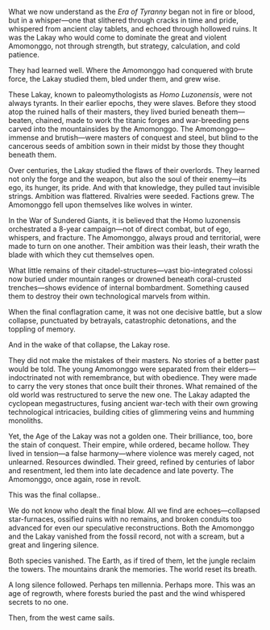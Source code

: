 What we now understand as the _Era of Tyranny_ began not in fire or blood, but in a whisper—one that slithered through cracks in time and pride, whispered from ancient clay tablets, and echoed through hollowed ruins. It was the Lakay who would come to dominate the great and violent Amomonggo, not through strength, but strategy, calculation, and cold patience.

They had learned well. Where the Amomonggo had conquered with brute force, the Lakay studied them, bled under them, and grew wise.

These Lakay, known to paleomythologists as _Homo Luzonensis_, were not always tyrants. In their earlier epochs, they were slaves. Before they stood atop the ruined halls of their masters, they lived buried beneath them—beaten, chained, made to work the titanic forges and war-breeding pens carved into the mountainsides by the Amomonggo. The Amomonggo—immense and brutish—were masters of conquest and steel, but blind to the cancerous seeds of ambition sown in their midst by those they thought beneath them.

Over centuries, the Lakay studied the flaws of their overlords. They learned not only the forge and the weapon, but also the soul of their enemy—its ego, its hunger, its pride. And with that knowledge, they pulled taut invisible strings. Ambition was flattered. Rivalries were seeded. Factions grew. The Amomonggo fell upon themselves like wolves in winter.

In the War of Sundered Giants, it is believed that the Homo luzonensis orchestrated a 8-year campaign—not of direct combat, but of ego, whispers, and fracture. The Amomonggo, always proud and territorial, were made to turn on one another. Their ambition was their leash, their wrath the blade with which they cut themselves open.

What little remains of their citadel-structures—vast bio-integrated colossi now buried under mountain ranges or drowned beneath coral-crusted trenches—shows evidence of internal bombardment. Something caused them to destroy their own technological marvels from within.

When the final conflagration came, it was not one decisive battle, but a slow collapse, punctuated by betrayals, catastrophic detonations, and the toppling of memory.

And in the wake of that collapse, the Lakay rose.

They did not make the mistakes of their masters. No stories of a better past would be told. The young Amomonggo were separated from their elders—indoctrinated not with remembrance, but with obedience. They were made to carry the very stones that once built their thrones. What remained of the old world was restructured to serve the new one. The Lakay adapted the cyclopean megastructures, fusing ancient war-tech with their own growing technological intricacies, building cities of glimmering veins and humming monoliths.

Yet, the Age of the Lakay was not a golden one. Their brilliance, too, bore the stain of conquest. Their empire, while ordered, became hollow. They lived in tension—a false harmony—where violence was merely caged, not unlearned. Resources dwindled. Their greed, refined by centuries of labor and resentment, led them into late decadence and late poverty. The Amomonggo, once again, rose in revolt.

This was the final collapse..

We do not know who dealt the final blow. All we find are echoes—collapsed star-furnaces, ossified ruins with no remains, and broken conduits too advanced for even our speculative reconstructions. Both the Amomonggo and the Lakay vanished from the fossil record, not with a scream, but a great and lingering silence.

Both species vanished. The Earth, as if tired of them, let the jungle reclaim the towers. The mountains drank the memories. The world reset its breath.

A long silence followed. Perhaps ten millennia. Perhaps more. This was an age of regrowth, where forests buried the past and the wind whispered secrets to no one.

Then, from the west came sails.